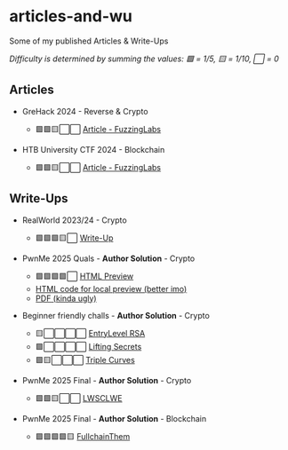 # articles-and-wu
Some of my published Articles & Write-Ups

_Difficulty is determined by summing the values: 🟩 = 1/5, 🟨 = 1/10, ⬜ = 0_

## Articles

- GreHack 2024 - Reverse & Crypto
  - 🟩🟩🟨⬜⬜ [Article - FuzzingLabs](https://fuzzinglabs.com/casting-reverse-challenge-into-cryptanalysis-challenge/)

- HTB University CTF 2024 - Blockchain
  - 🟩🟩🟨⬜⬜ [Article - FuzzingLabs](https://fuzzinglabs.com/htb-university-stargazer-writeup/)

## Write-Ups

- RealWorld 2023/24 - Crypto
  - 🟩🟩🟩🟨⬜ [Write-Up](./WriteUps/OKPROOF/WU.md)

- PwnMe 2025 Quals - **Author Solution** - Crypto 
  - 🟩🟩🟩🟩⬜ [HTML Preview](https://htmlpreview.github.io/?https://gist.githubusercontent.com/Ectario/a58decf0476108ec5d157593f8e77550/raw/155e812e137a3653d0ebedca53e54ea75fffc31f/vending_machine.html)
  - [HTML code for local preview (better imo)](./WriteUps/VendingMachine/Write_Up_Vending_Machine.html)
  - [PDF (kinda ugly)](./WriteUps/VendingMachine/Write_Up_Vending_Machine.pdf)

- Beginner friendly challs - **Author Solution** - Crypto
  - 🟨⬜⬜⬜⬜ [EntryLevel RSA](./WriteUps/2600-training/Intro_crypto_with_RSA/writeup.pdf)
  - 🟩⬜⬜⬜⬜ [Lifting Secrets](./WriteUps/2600-training/lifting_secrets/writeup.pdf)
  - 🟩🟨⬜⬜⬜ [Triple Curves](./WriteUps/2600-training/triple_curves/writeup.pdf)

- PwnMe 2025 Final - **Author Solution** - Crypto 
  - 🟩🟩🟨⬜⬜ [LWSCLWE](./WriteUps/LWSCLWE/Write-Up_LWSCLWE.pdf)

- PwnMe 2025 Final - **Author Solution** - Blockchain 
  - 🟩🟩🟩🟩🟨 [FullchainThem](./WriteUps/FullchainThem/Write-Up_FullchainThem.md)